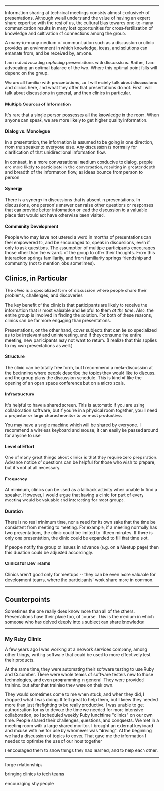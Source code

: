 ----

Information sharing at technical meetings consists almost exclusively of presentations. Although we all understand the value of having an expert share expertise with the rest of us, the cultural bias towards one-to-many communication results in many lost opportunities for cross-fertilization of knowledge and cultivation of connections among the group.

A many-to-many medium of communication such as a discussion or clinic provides an environment in which knowledge, ideas, and solutions can emanate from, and be received by, anyone.

I am not advocating _replacing_ presentations with discussions. Rather, I am advocating an optimal balance of the two. Where this optimal point falls will depend on the group.

We are all familiar with presentations, so I will mainly talk about discussions and clinics here, and what they offer that presentations do not. First I will talk about discussions in general, and then clinics in particular.


#### Multiple Sources of Information

It's rare that a single person possesses all the knowledge in the room. When anyone can speak, we are more likely to get higher quality information.


#### Dialog vs. Monologue

In a presentation, the information is assumed to be going in one direction, from the speaker to everyone else. Any discussion is normally for clarification of that unidirectional information flow.

In contrast, in a more conversational medium conducive to dialog, people 
are more likely to participate in the conversation, resulting in greater depth and breadth of the information flow, as ideas bounce from person to person.


#### Synergy

There is a synergy in discussions that is absent in presentations. In discussions, one person's answer can raise other questions or responses that can provide better information or lead the discussion to a valuable place that would not have otherwise been visited.


#### Community Development

People who may have not uttered a word in months of presentations can feel empowered to, and be encouraged to, speak in discussions, even if only to ask questions. The assumption of multiple participants encourages those other than the wizards of the group to offer their thoughts. From this interaction springs familiarity, and from familiarity springs friendship and community (not to mention jobs sometimes).


## Clinics, in Particular

The _clinic_ is a specialized form of discussion where people share their problems, challenges, and discoveries.

The key benefit of the clinic is that participants are likely to receive the information that is most valuable and helpful to them _at the time_. Also, the entire group is involved in finding the solution. For both of these reasons, clinics can be far more engaging than presentations.
 
Presentations, on the other hand, cover subjects that can be so specialized as to be irrelevant and uninteresting, and if they consume the entire meeting, new participants may not want to return. (I realize that this applies to my own presentations as well.) 

 
 
#### Structure

The clinic can be totally free form, but I recommend a meta-discussion at the beginning where people describe the topics they would like to discuss, and the group plans the discussion schedule. This is kind of like the opening of an open space conference but on a micro scale.


#### Infrastructure

It's helpful to have a shared screen. This is automatic if you are using collaboration software, but if you're in a physical room together, you'll need a projector or large shared monitor to be most productive.

You may have a single machine which will be shared by everyone. I recommend a wireless keyboard and mouse; it can easily be passed around for anyone to use.


#### Level of Effort

One of many great things about clinics is that they require zero preparation. Advance notice of questions can be helpful for those who wish to prepare, but it's not at all necessary.


#### Frequency

At minimum, clinics can be used as a fallback activity when unable to find a speaker. However, I would argue that having a clinic for part of every meeting would be valuable and interesting for most groups.


#### Duration

There is no real minimum time, nor a need for its own sake that the time be consistent from meeting to meeting. For example, if a meeting normally has two presentations, the clinic could be limited to fifteen minutes. If there is only one presentation, the clinic could be expanded to fill that time slot.

If people notify the group of issues in advance (e.g. on a Meetup page) then this duration could be adjusted accordingly.


#### Clinics for Dev Teams

Clinics aren't good only for meetups -- they can be even more valuable for development teams, where the participants' work share more in common.

----

## Counterpoints

Sometimes the one really does know more than all of the others.
Presentations have their place too, of course. This is the medium in which someone who has delved deeply into a subject can share knowledge



----

### My Ruby Clinic

A few years ago I was working at a network services company, among other things, writing software that could be used to more effectively test their products.

At the same time, they were automating their software testing to use Ruby and Cucumber. There were whole teams of software testers new to those technologies, and even programming in general. They were provided training, but after that training they were on their own.
 
They would sometimes come to me when stuck, and when they did, I dropped what I was doing. It felt great to help them, but I knew they needed more than just firefighting to be really productive. I was unable to get authorization for us to devote the time we needed for more intensive collaboration, so I scheduled weekly Ruby lunchtime "clinics" on our own time. People shared their challenges, questions, and conquests. We met in a meeting room with a large shared monitor. I brought an external keyboard and mouse with me for use by whomever was "driving". At the beginning we had a discussion of topics to cover. That gave me the information I needed to optimize the use of our hour together.

I encouraged them to show things they had learned, and to help each other.

----



forge relationships

bringing clinics to tech teams

encouraging shy people
